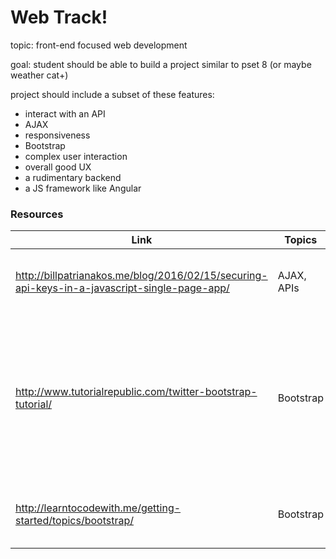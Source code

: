 # Web Track! 


topic: front-end focused web development

goal: student should be able to build a project similar to pset 8 (or maybe weather cat+)

project should include a subset of these features:
* interact with an API
* AJAX
* responsiveness
* Bootstrap
* complex user interaction
* overall good UX 
* a rudimentary backend
* a JS framework like Angular


### Resources

|Link | Topics | Notes|
|----|--------|------|
http://billpatrianakos.me/blog/2016/02/15/securing-api-keys-in-a-javascript-single-page-app/ | AJAX, APIs | How to deal with API keys without a back-end?
http://www.tutorialrepublic.com/twitter-bootstrap-tutorial/ | Bootstrap | Pretty solid tutorial, W3-esque, very in-depth, not great layout, needs to be prefaced with a better intro
http://learntocodewith.me/getting-started/topics/bootstrap/ | Bootstrap | Decent intro / explanation / motivation



